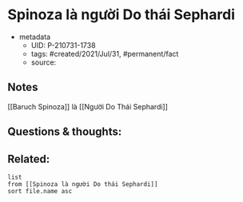 ---
---

# Spinoza là người Do thái Sephardi

- metadata
	- UID: P-210731-1738
	- tags: #created/2021/Jul/31, #permanent/fact 
	- source: 

## Notes
[[Baruch Spinoza]] là [[Người Do Thái Sephardi]]

## Questions & thoughts:

## Related:
```dataview
list
from [[Spinoza là người Do thái Sephardi]]
sort file.name asc
```
